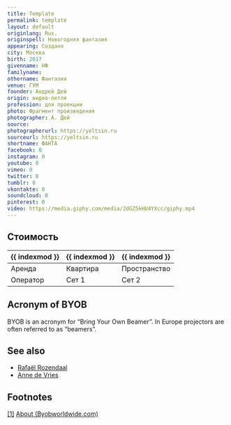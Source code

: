 ```yaml
---
title: Template
permalink: template
layout: default
originlang: Rus.
originspell: Новогодняя фантазия
appearing: Создано
city: Москва
birth: 2017
givenname: НФ
familyname:
othername: Фантазия
venue: ГУМ
founder: Андрей Дей
origin: видео-петля
profession: для проекции
photo: Фрагмент произведения
photographer: А. Дей
source:
photographerurl: https://yeltsin.ru
sourceurl: https://yeltsin.ru
shortname: ФАНТА
facebook: 0
instagram: 0
youtube: 0
vimeo: 0
twitter: 0
tumblr: 0
vkontakte: 0
soundcloud: 0
pinterest: 0
video: https://media.giphy.com/media/2dGZ5kHU4YXcc/giphy.mp4
---
```


## Стоимость

|{{ indexmod }}|{{ indexmod }}|{{ indexmod }}|
|-|-|-|
|Аренда|Квартира|Пространство|
|Оператор|Сет 1|Сет 2|

## Acronym of BYOB

BYOB is an acronym for “Bring Your Own Beamer”. In Europe projectors are often referred to as “beamers”.

## See also

+ [Rafaël Rozendaal](rozendaal-rafael)
+ [Anne de Vries](vries-anne-de)

## Footnotes

[[1]](#a1) <span id="f1"></span> [About (Byobworldwide.com)](http://www.byobworldwide.com/)
